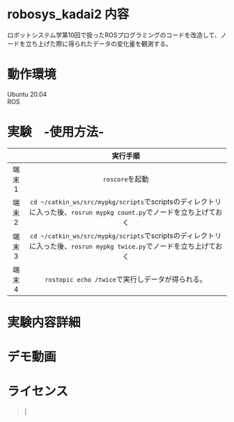 # robosys_kadai2 内容  
ロボットシステム学第10回で扱ったROSプログラミングのコードを改造して、ノードを立ち上げた際に得られたデータの変化量を観測する。  

# 動作環境  
Ubuntu 20.04  
ROS  

# 実験　-使用方法-   
|       |      実行手順      |  
|:-----:|:-----------------:|  
| 端末1 |  `roscore`を起動     |  
| 端末2 | `cd ~/catkin_ws/src/mypkg/scripts`でscriptsのディレクトリに入った後、`rosrun mypkg count.py`でノードを立ち上げておく|  
| 端末3 | `cd ~/catkin_ws/src/mypkg/scripts`でscriptsのディレクトリに入った後、`rosrun mypkg twice.py`でノードを立ち上げておく|  
| 端末4 | `rostopic echo /twice`で実行しデータが得られる。|  

# 実験内容詳細  


# デモ動画  


# ライセンス  
> [
